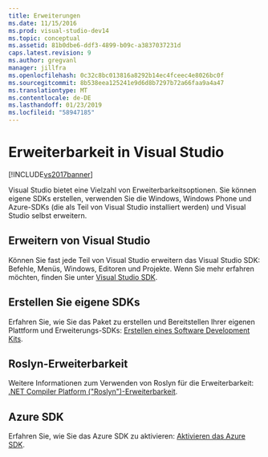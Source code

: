 ```yaml
---
title: Erweiterungen
ms.date: 11/15/2016
ms.prod: visual-studio-dev14
ms.topic: conceptual
ms.assetid: 81b0dbe6-ddf3-4899-b09c-a3837037231d
caps.latest.revision: 9
ms.author: gregvanl
manager: jillfra
ms.openlocfilehash: 0c32c8bc013816a8292b14ec4fceec4e8026bc0f
ms.sourcegitcommit: 8b538eea125241e9d6d8b7297b72a66faa9a4a47
ms.translationtype: MT
ms.contentlocale: de-DE
ms.lasthandoff: 01/23/2019
ms.locfileid: "58947185"
---
```

# <a name="extensibility-in-visual-studio"></a>Erweiterbarkeit in Visual Studio
[!INCLUDE[vs2017banner](../includes/vs2017banner.md)]

Visual Studio bietet eine Vielzahl von Erweiterbarkeitsoptionen. Sie können eigene SDKs erstellen, verwenden Sie die Windows, Windows Phone und Azure-SDKs (die als Teil von Visual Studio installiert werden) und Visual Studio selbst erweitern.

## <a name="extend-visual-studio"></a>Erweitern von Visual Studio
 Können Sie fast jede Teil von Visual Studio erweitern das Visual Studio SDK: Befehle, Menüs, Windows, Editoren und Projekte. Wenn Sie mehr erfahren möchten, finden Sie unter [Visual Studio SDK](../extensibility/visual-studio-sdk.md).

## <a name="create-your-own-sdks"></a>Erstellen Sie eigene SDKs
 Erfahren Sie, wie Sie das Paket zu erstellen und Bereitstellen Ihrer eigenen Plattform und Erweiterungs-SDKs: [Erstellen eines Software Development Kits](../extensibility/creating-a-software-development-kit.md).

## <a name="roslyn-extensibility"></a>Roslyn-Erweiterbarkeit
 Weitere Informationen zum Verwenden von Roslyn für die Erweiterbarkeit: [.NET Compiler Platform ("Roslyn")-Erweiterbarkeit](../extensibility/dotnet-compiler-platform-roslyn-extensibility.md).

## <a name="azure-sdk"></a>Azure SDK
 Erfahren Sie, wie Sie das Azure SDK zu aktivieren: [Aktivieren das Azure SDK](../extensibility/enabling-the-azure-sdk.md).
